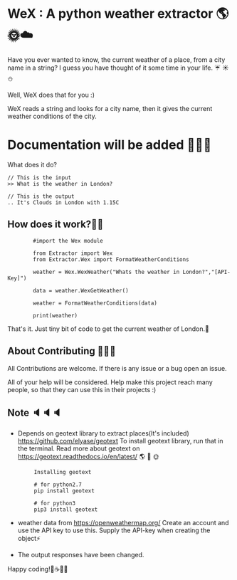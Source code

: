 
# WeX : A python weather extractor :earth_americas::sun_with_face::cloud:

Have you ever wanted to know, the current weather of a place, from a city name in a string? 
I guess you have thought of it some time in your life. :umbrella: :sunny: :snowman:

Well, WeX does that for you :)

WeX reads a string and looks for a city name, then it gives the current weather conditions of the city.

# Documentation will be added :page_facing_up::bell::book:

What does it do?
    
    // This is the input
    >> What is the weather in London?
    
    // This is the output
    .. It's Clouds in London with 1.15C

    
How does it work?:wrench::nut_and_bolt:
-----------------
            #import the Wex module
            
            from Extractor import Wex
            from Extractor.Wex import FormatWeatherConditions
            
            weather = Wex.WexWeather("Whats the weather in London?","[API-Key]")
            
            data = weather.WexGetWeather()
            
            weather = FormatWeatherConditions(data)
            
            print(weather)
 
That's it. Just tiny bit of code to get the current weather of London.:memo:

About Contributing  :busts_in_silhouette::speech_balloon::bust_in_silhouette:
--------------------

All Contributions are welcome. If there is any issue or a bug open an issue.

All of your help will be considered. Help make this project reach many people,
so that they can use this in their projects :)

    
Note :speaker::speaker::speaker:
-----
 * Depends on geotext library to extract places(It's included)  https://github.com/elyase/geotext
   To install geotext library, run that in the terminal.
   Read more about geotext on https://geotext.readthedocs.io/en/latest/ :earth_americas: :palm_tree: :sun_with_face:
   
            Installing geotext
            
            # for python2.7 
            pip install geotext
            
            # for python3
            pip3 install geotext 
 
 * weather data from https://openweathermap.org/
   Create an account and use the API key to use this. Supply the API-key when creating the object:zap:
 * The output responses have been changed. 


Happy coding!:doughnut::coffee::beers::evergreen_tree:







